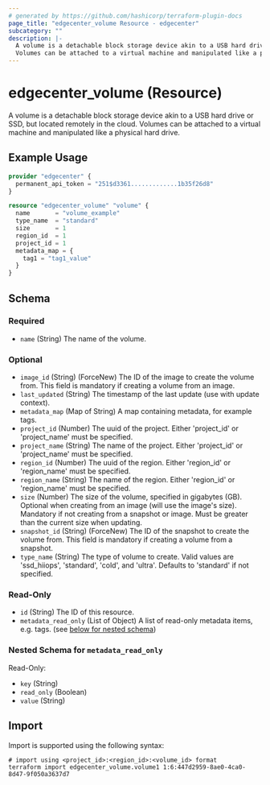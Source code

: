 ```yaml
---
# generated by https://github.com/hashicorp/terraform-plugin-docs
page_title: "edgecenter_volume Resource - edgecenter"
subcategory: ""
description: |-
  A volume is a detachable block storage device akin to a USB hard drive or SSD, but located remotely in the cloud.
  Volumes can be attached to a virtual machine and manipulated like a physical hard drive.
---
```


# edgecenter_volume (Resource)

A volume is a detachable block storage device akin to a USB hard drive or SSD, but located remotely in the cloud.
Volumes can be attached to a virtual machine and manipulated like a physical hard drive.

## Example Usage

```terraform
provider "edgecenter" {
  permanent_api_token = "251$d3361.............1b35f26d8"
}

resource "edgecenter_volume" "volume" {
  name       = "volume_example"
  type_name  = "standard"
  size       = 1
  region_id  = 1
  project_id = 1
  metadata_map = {
    tag1 = "tag1_value"
  }
}
```

<!-- schema generated by tfplugindocs -->
## Schema

### Required

- `name` (String) The name of the volume.

### Optional

- `image_id` (String) (ForceNew) The ID of the image to create the volume from. This field is mandatory if creating a volume from an image.
- `last_updated` (String) The timestamp of the last update (use with update context).
- `metadata_map` (Map of String) A map containing metadata, for example tags.
- `project_id` (Number) The uuid of the project. Either 'project_id' or 'project_name' must be specified.
- `project_name` (String) The name of the project. Either 'project_id' or 'project_name' must be specified.
- `region_id` (Number) The uuid of the region. Either 'region_id' or 'region_name' must be specified.
- `region_name` (String) The name of the region. Either 'region_id' or 'region_name' must be specified.
- `size` (Number) The size of the volume, specified in gigabytes (GB). Optional when creating from an image (will use the image's size). Mandatory if not creating from a snapshot or image. Must be greater than the current size when updating.
- `snapshot_id` (String) (ForceNew) The ID of the snapshot to create the volume from. This field is mandatory if creating a volume from a snapshot.
- `type_name` (String) The type of volume to create. Valid values are 'ssd_hiiops', 'standard', 'cold', and 'ultra'. Defaults to 'standard' if not specified.

### Read-Only

- `id` (String) The ID of this resource.
- `metadata_read_only` (List of Object) A list of read-only metadata items, e.g. tags. (see [below for nested schema](#nestedatt--metadata_read_only))

<a id="nestedatt--metadata_read_only"></a>
### Nested Schema for `metadata_read_only`

Read-Only:

- `key` (String)
- `read_only` (Boolean)
- `value` (String)

## Import

Import is supported using the following syntax:

```shell
# import using <project_id>:<region_id>:<volume_id> format
terraform import edgecenter_volume.volume1 1:6:447d2959-8ae0-4ca0-8d47-9f050a3637d7
```
